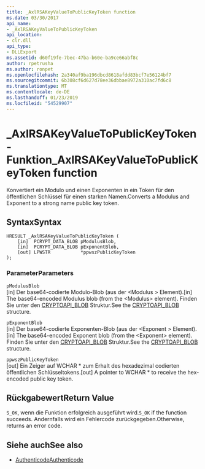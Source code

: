 ```yaml
---
title: _AxlRSAKeyValueToPublicKeyToken function
ms.date: 03/30/2017
api_name:
- _AxlRSAKeyValueToPublicKeyToken
api_location:
- clr.dll
api_type:
- DLLExport
ms.assetid: d60f19fe-7bec-47ba-b60e-ba9ce66abf8c
author: rpetrusha
ms.author: ronpet
ms.openlocfilehash: 2a340af9ba196dbcd8618afdd83bcf7e56124bf7
ms.sourcegitcommit: 6b308cf6d627d78ee36dbbae8972a310ac7fd6c8
ms.translationtype: MT
ms.contentlocale: de-DE
ms.lasthandoff: 01/23/2019
ms.locfileid: "54529907"
---
```

# <a name="axlrsakeyvaluetopublickeytoken-function"></a><span data-ttu-id="ab318-102">\_AxlRSAKeyValueToPublicKeyToken-Funktion</span><span class="sxs-lookup"><span data-stu-id="ab318-102">\_AxlRSAKeyValueToPublicKeyToken function</span></span>

<span data-ttu-id="ab318-103">Konvertiert ein Modulo und einen Exponenten in ein Token für den öffentlichen Schlüssel für einen starken Namen.</span><span class="sxs-lookup"><span data-stu-id="ab318-103">Converts a Modulus and Exponent to a strong name public key token.</span></span>  
  
## <a name="syntax"></a><span data-ttu-id="ab318-104">Syntax</span><span class="sxs-lookup"><span data-stu-id="ab318-104">Syntax</span></span>  
  
```  
HRESULT _AxlRSAKeyValueToPublicKeyToken (  
    [in]  PCRYPT_DATA_BLOB pModulusBlob,  
    [in]  PCRYPT_DATA_BLOB pExponentBlob,  
    [out] LPWSTR           *ppwszPublicKeyToken  
);  
```  
  
### <a name="parameters"></a><span data-ttu-id="ab318-105">Parameter</span><span class="sxs-lookup"><span data-stu-id="ab318-105">Parameters</span></span>  
 `pModulusBlob`  
 <span data-ttu-id="ab318-106">[in] Der base64-codierte Modulo-Blob (aus der \<Modulus > Element).</span><span class="sxs-lookup"><span data-stu-id="ab318-106">[in] The base64-encoded Modulus blob (from the \<Modulus> element).</span></span>  <span data-ttu-id="ab318-107">Finden Sie unter den [CRYPTOAPI_BLOB](/windows/desktop/api/dpapi/ns-dpapi-_cryptoapi_blob) Struktur.</span><span class="sxs-lookup"><span data-stu-id="ab318-107">See the [CRYPTOAPI_BLOB](/windows/desktop/api/dpapi/ns-dpapi-_cryptoapi_blob) structure.</span></span>  
  
 `pExponentBlob`  
 <span data-ttu-id="ab318-108">[in] Der base64-codierte Exponenten-Blob (aus der \<Exponent > Element).</span><span class="sxs-lookup"><span data-stu-id="ab318-108">[in] The base64-encoded Exponent blob (from the \<Exponent> element).</span></span> <span data-ttu-id="ab318-109">Finden Sie unter den [CRYPTOAPI_BLOB](/windows/desktop/api/dpapi/ns-dpapi-_cryptoapi_blob) Struktur.</span><span class="sxs-lookup"><span data-stu-id="ab318-109">See the [CRYPTOAPI_BLOB](/windows/desktop/api/dpapi/ns-dpapi-_cryptoapi_blob) structure.</span></span>  
  
 `ppwszPublicKeyToken`  
 <span data-ttu-id="ab318-110">[out] Ein Zeiger auf WCHAR \* zum Erhalt des hexadezimal codierten öffentlichen Schlüsseltokens.</span><span class="sxs-lookup"><span data-stu-id="ab318-110">[out] A pointer to WCHAR \* to receive the hex-encoded public key token.</span></span>  
  
## <a name="return-value"></a><span data-ttu-id="ab318-111">Rückgabewert</span><span class="sxs-lookup"><span data-stu-id="ab318-111">Return Value</span></span>  
 <span data-ttu-id="ab318-112">`S_OK`, wenn die Funktion erfolgreich ausgeführt wird.</span><span class="sxs-lookup"><span data-stu-id="ab318-112">`S_OK` if the function succeeds.</span></span> <span data-ttu-id="ab318-113">Andernfalls wird ein Fehlercode zurückgegeben.</span><span class="sxs-lookup"><span data-stu-id="ab318-113">Otherwise, returns an error code.</span></span>  
  
## <a name="see-also"></a><span data-ttu-id="ab318-114">Siehe auch</span><span class="sxs-lookup"><span data-stu-id="ab318-114">See also</span></span>
- [<span data-ttu-id="ab318-115">Authenticode</span><span class="sxs-lookup"><span data-stu-id="ab318-115">Authenticode</span></span>](../../../../docs/framework/unmanaged-api/authenticode/index.md)

